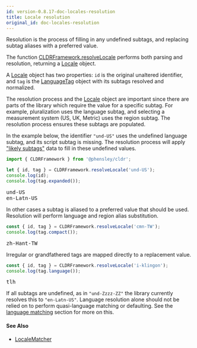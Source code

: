 ```yaml
---
id: version-0.8.17-doc-locales-resolution
title: Locale resolution
original_id: doc-locales-resolution
---
```


Resolution is the process of filling in any undefined subtags, and replacing subtag aliases with a preferred value.

The function [CLDRFramework.resolveLocale](api-cldrframework.html#resolvelocale) performs both parsing and resolution, returning a [Locale](api-locale.html) object.

A [Locale](api-locale.html) object has two properties: `id` is the original unaltered identifier, and `tag` is the [LanguageTag](api-languagetag.html) object with its subtags resolved and normalized.

The resolution process and the [Locale](api-locale.html) object are important since there are parts of the library which require the value for a specific subtag. For example, pluralization uses the language subtag, and selecting a measurement system (US, UK, Metric) uses the region subtag. The resolution process ensures these subtags are populated.

In the example below, the identifier `"und-US"` uses the undefined language subtag, and its script subtag is missing. The resolution process will apply ["likely subtags"](https://www.unicode.org/reports/tr35/tr35.html#Likely_Subtags) data to fill in these undefined values.

```typescript
import { CLDRFramework } from '@phensley/cldr';

let { id, tag } = CLDRFramework.resolveLocale('und-US');
console.log(id);
console.log(tag.expanded());
```
<pre class="output">
und-US
en-Latn-US
</pre>

In other cases a subtag is aliased to a preferred value that should be used. Resolution will perform language and region alias substitution.

```typescript
const { id, tag } = CLDRFramework.resolveLocale('cmn-TW');
console.log(tag.compact());
```
<pre class="output">
zh-Hant-TW
</pre>

Irregular or grandfathered tags are mapped directly to a replacement value.

```typescript
const { id, tag } = CLDRFramework.resolveLocale('i-klingon');
console.log(tag.language());
```
<pre class="output">
tlh
</pre>

If all subtags are undefined, as in `"und-Zzzz-ZZ"` the library currently resolves this to `"en-Latn-US"`. Language resolution alone should not be relied on to perform quasi-language matching or defaulting. See the [language matching](doc-locales-matching.html) section for more on this.


#### See Also
  * [LocaleMatcher](api-localematcher.html)
